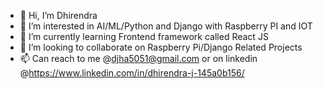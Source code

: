 - 👋 Hi, I’m Dhirendra
- 👀 I’m interested in AI/ML/Python and Django with Raspberry PI and IOT
- 🌱 I’m currently learning Frontend framework called React JS
- 💞️ I’m looking to collaborate on Raspberry Pi/Django Related Projects
- 📫 Can reach to me @djha5051@gmail.com or on linkedin @https://www.linkedin.com/in/dhirendra-j-145a0b156/

<!---
dj221ai/dj221ai is a ✨ special ✨ repository because its `README.md` (this file) appears on your GitHub profile.
You can click the Preview link to take a look at your changes.
--->
